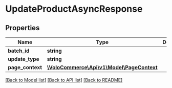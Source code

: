 # UpdateProductAsyncResponse

## Properties
Name | Type | Description | Notes
------------ | ------------- | ------------- | -------------
**batch_id** | **string** |  | [optional] 
**update_type** | **string** |  | [optional] 
**page_context** | [**\VoloCommerce\Api\v1\Model\PageContext**](PageContext.md) |  | [optional] 

[[Back to Model list]](../README.md#documentation-for-models) [[Back to API list]](../README.md#documentation-for-api-endpoints) [[Back to README]](../README.md)


